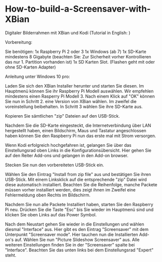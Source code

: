 # How-to-build-a-Screensaver-with-XBian
Digitaler Bilderrahmen mit XBian und Kodi (Tutorial in English: )

Vorbereitung:

Sie benötigen:
1x Raspberry Pi 2 oder 3
1x Windows (ab 7)
1x SD-Karte mindestens 8 Gigabyte (beachten Sie: Zur Sicherheit vorher Kontrollieren das nur 1. Partition vorhanden ist)
1x SD Karten Slot. (Flashen geht mit oder ohne SD-Karten Adapter)


Anleitung unter Windows 10 pro:

Laden Sie sich den XBian Installer herunter und starten Sie diesen. Im Hauptmenü können Sie ihr Raspberry Pi Modell auswählen.
Wir empfehlen mindestens einen Rasperry Pi Modell 3. Nach einem Klick auf "OK" können Sie nun in Schritt 2. eine Version von XBian wählen. Im zweifel die voreinstellung beibehalten. In Schritt 3 wählen Sie ihre SD-Karte aus.

Kopieren Sie sämtlichen "zip" Dateien auf den USB-Stick.

Nachdem Sie die SD-Karte eingesteckt, die Internetverbindung über LAN hergestellt haben, einen Bildschirm, Maus und Tastatur angeschlossen haben können Sie den Raspberry Pi nun das erste mal mit Strom versorgen.

Wenn Kodi erfolgreich hochgefahren ist, gelangen Sie über das Einstellungsrad oben Links in die Konfigurationsübersicht.
Hier gehen Sie auf den Reiter Add-ons und gelangen in den Add-on browser.

Stecken Sie nun den vorbereiteten USB-Stick ein.

Wählen Sie den Eintrag "Install from zip file" aus und bestätigen Sie ihren USB-Stick. Mit einem Linksklick auf die entsprechende "zip" Datei wird diese automatisch installiert. Beachten Sie die Reihenfolge, manche Packete müssen vorher installiert werden, dies zeigt ihnen im Zweifel eine Fehlermeldung oben Rechts im Bildschirm.

Nachdem Sie nun alle Packete Installiert haben, starten Sie den Raspberry Pi neu. Drücken Sie die Taste "Esc" bis Sie wieder im Hauptmenü sind und klicken Sie oben Links auf das Power Symbol.

Nach dem Neustart gehen Sie wieder in die Einstellungen und wählen diesmal "Interface" aus. Hier gibt es den Eintrag "Screensaver" mit dem Unterpunkt "Screensaver mode". Hier tauchen nun die Installierten Add-on's auf. Wählen Sie nun "Picture Slideshow Screensaver" aus. Alle weiteren Einstellungen finden Sie in der "Screensaver" spalte bei "Interface". Beachten Sie das unten links bei dem Einstellungsrad "Expert" steht.
